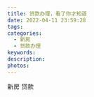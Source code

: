 ```yaml
---
title: 贷款办理，看了你才知道
date: 2022-04-11 23:59:28
tags:
categories:
  - 新房
  - 贷款办理
keywords:
description:
photos:
---
```



新房
贷款
